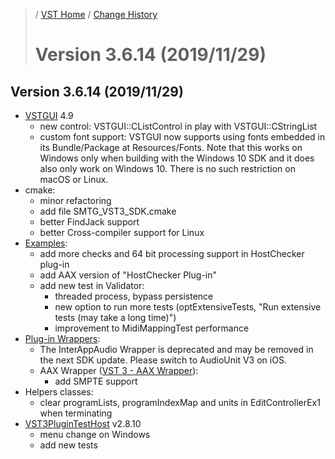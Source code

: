 >/ [VST Home](../) / [Change History](./Index.md)
>
># Version 3.6.14 (2019/11/29)

## Version 3.6.14 (2019/11/29)

- [VSTGUI](../What+is+the+VST+3+SDK/VSTGUI.md) 4.9
  - new control: VSTGUI::CListControl in play with VSTGUI::CStringList
  - custom font support: VSTGUI now supports using fonts embedded in its Bundle/Package at Resources/Fonts. Note that this works on Windows only when building with the Windows 10 SDK and it does also only work on Windows 10. There is no such restriction on macOS or Linux.
- cmake:
  - minor refactoring
  - add file SMTG_VST3_SDK.cmake
  - better FindJack support
  - better Cross-compiler support for Linux
- [Examples](../What+is+the+VST+3+SDK/Plug-in+Examples.md):
  - add more checks and 64 bit processing support in HostChecker plug-in
  - add AAX version of "HostChecker Plug-in"
  - add new test in Validator:
    - threaded process, bypass persistence
    - new option to run more tests (optExtensiveTests, "Run extensive tests (may take a long time)")
    - improvement to MidiMappingTest performance
- [Plug-in Wrappers](../What+is+the+VST+3+SDK/Wrappers/Index.md):
  - The InterAppAudio Wrapper is deprecated and may be removed in the next SDK update. Please switch to AudioUnit V3 on iOS.
  - AAX Wrapper ([VST 3 - AAX Wrapper](../What+is+the+VST+3+SDK/Wrappers/AAX+Wrapper.md)):
    - add SMPTE support
- Helpers classes:
  - clear programLists, programIndexMap and units in EditControllerEx1 when terminating
- [VST3PluginTestHost](../What+is+the+VST+3+SDK/Plug-in+Test+Host.md) v2.8.10
  - menu change on Windows
  - add new tests
